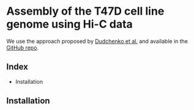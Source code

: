 # Assembly of the T47D cell line genome using Hi-C data

We use the approach proposed by [Dudchenko et al.](http://science.sciencemag.org/content/356/6333/92.full) and available in the [GitHub repo](https://github.com/theaidenlab/3d-dna).



## Index
- Installation


## Installation